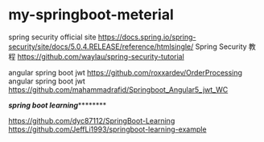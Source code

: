 # my-springboot-meterial

spring security official site https://docs.spring.io/spring-security/site/docs/5.0.4.RELEASE/reference/htmlsingle/
Spring Security 教程 https://github.com/waylau/spring-security-tutorial

angular spring boot jwt https://github.com/roxxardev/OrderProcessing
angular spring boot jwt https://github.com/mahammadrafid/Springboot_Angular5_jwt_WC


***********spring boot learning*******************

https://github.com/dyc87112/SpringBoot-Learning
https://github.com/JeffLi1993/springboot-learning-example

